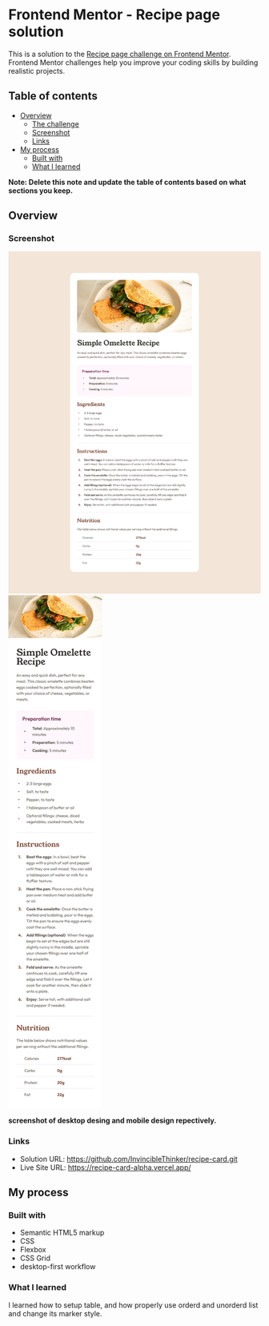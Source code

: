 # Frontend Mentor - Recipe page solution

This is a solution to the [Recipe page challenge on Frontend Mentor](https://www.frontendmentor.io/challenges/recipe-page-KiTsR8QQKm). Frontend Mentor challenges help you improve your coding skills by building realistic projects.

## Table of contents

- [Overview](#overview)
  - [The challenge](#the-challenge)
  - [Screenshot](#screenshot)
  - [Links](#links)
- [My process](#my-process)
  - [Built with](#built-with)
  - [What I learned](#what-i-learned)

**Note: Delete this note and update the table of contents based on what sections you keep.**

## Overview

### Screenshot

![](./design/desktop-design.jpg)
![](./design/mobile-design.jpg)

**screenshot of desktop desing and mobile design repectively.**

### Links

- Solution URL: https://github.com/InvincibleThinker/recipe-card.git
- Live Site URL: https://recipe-card-alpha.vercel.app/

## My process

### Built with

- Semantic HTML5 markup
- CSS
- Flexbox
- CSS Grid
- desktop-first workflow

### What I learned

I learned how to setup table, and how properly use orderd and unorderd list and change its marker
style.
